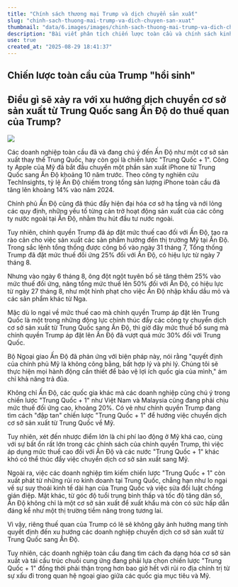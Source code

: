 ```yaml
---
title: "Chính sách thương mại Trump và dịch chuyển sản xuất"
slug: "chinh-sach-thuong-mai-trump-va-dich-chuyen-san-xuat"
thumbnail: "data/6.images/images/chinh-sach-thuong-mai-trump-va-dich-chuyen-san-xuat.webp"
description: "Bài viết phân tích chiến lược toàn cầu và chính sách kinh tế của ông Trump, đặc biệt là tác động của thuế quan Trump lên xu hướng dịch chuyển sản xuất từ Trung Quốc sang các nước như Ấn Độ và Việt Nam, cũng như những thách thức và cơ hội."
use: true
created_at: "2025-08-29 18:41:37"
---
```


## Chiến lược toàn cầu của Trump "hồi sinh"

## Điều gì sẽ xảy ra với xu hướng dịch chuyển cơ sở sản xuất từ Trung Quốc sang Ấn Độ do thuế quan của Trump?

![](/images/20250829-00010000-nrin-000-1-view.webp)

Các doanh nghiệp toàn cầu đã và đang chú ý đến Ấn Độ như một cơ sở sản xuất thay thế Trung Quốc, hay còn gọi là chiến lược "Trung Quốc + 1". Công ty Apple của Mỹ đã bắt đầu chuyển một phần sản xuất iPhone từ Trung Quốc sang Ấn Độ khoảng 10 năm trước. Theo công ty nghiên cứu TechInsights, tỷ lệ Ấn Độ chiếm trong tổng sản lượng iPhone toàn cầu đã tăng lên khoảng 14% vào năm 2024.

Chính phủ Ấn Độ cũng đã thúc đẩy hiện đại hóa cơ sở hạ tầng và nới lỏng các quy định, những yếu tố từng cản trở hoạt động sản xuất của các công ty nước ngoài tại Ấn Độ, nhằm thu hút đầu tư nước ngoài.

Tuy nhiên, chính quyền Trump đã áp đặt mức thuế cao đối với Ấn Độ, tạo ra rào cản cho việc sản xuất các sản phẩm hướng đến thị trường Mỹ tại Ấn Độ. Trong sắc lệnh tổng thống được công bố vào ngày 31 tháng 7, Tổng thống Trump đã đặt mức thuế đối ứng 25% đối với Ấn Độ, có hiệu lực từ ngày 7 tháng 8.

Nhưng vào ngày 6 tháng 8, ông đột ngột tuyên bố sẽ tăng thêm 25% vào mức thuế đối ứng, nâng tổng mức thuế lên 50% đối với Ấn Độ, có hiệu lực từ ngày 27 tháng 8, như một hình phạt cho việc Ấn Độ nhập khẩu dầu mỏ và các sản phẩm khác từ Nga.

Mặc dù lo ngại về mức thuế cao mà chính quyền Trump áp đặt lên Trung Quốc là một trong những động lực chính thúc đẩy các công ty chuyển dịch cơ sở sản xuất từ Trung Quốc sang Ấn Độ, thì giờ đây mức thuế bổ sung mà chính quyền Trump áp đặt lên Ấn Độ đã vượt quá mức 30% đối với Trung Quốc.

Bộ Ngoại giao Ấn Độ đã phản ứng với biện pháp này, nói rằng "quyết định của chính phủ Mỹ là không công bằng, bất hợp lý và phi lý. Chúng tôi sẽ thực hiện mọi hành động cần thiết để bảo vệ lợi ích quốc gia của mình," ám chỉ khả năng trả đũa.

Không chỉ Ấn Độ, các quốc gia khác mà các doanh nghiệp cũng chú ý trong chiến lược "Trung Quốc + 1" như Việt Nam và Malaysia cũng đang phải chịu mức thuế đối ứng cao, khoảng 20%. Có vẻ như chính quyền Trump đang tìm cách "đập tan" chiến lược "Trung Quốc + 1" để hướng việc chuyển dịch cơ sở sản xuất từ Trung Quốc về Mỹ.

Tuy nhiên, xét đến nhược điểm lớn là chi phí lao động ở Mỹ khá cao, cùng với sự bất ổn rất lớn trong các chính sách của chính quyền Trump, thì việc áp dụng mức thuế cao đối với Ấn Độ và các nước "Trung Quốc + 1" khác khó có thể thúc đẩy việc chuyển dịch cơ sở sản xuất sang Mỹ.

Ngoài ra, việc các doanh nghiệp tìm kiếm chiến lược "Trung Quốc + 1" còn xuất phát từ những rủi ro kinh doanh tại Trung Quốc, chẳng hạn như lo ngại về sự suy thoái kinh tế dài hạn của Trung Quốc và việc sửa đổi luật chống gián điệp. Mặt khác, từ góc độ tuổi trung bình thấp và tốc độ tăng dân số, Ấn Độ không chỉ là một cơ sở sản xuất để xuất khẩu mà còn có sức hấp dẫn đáng kể như một thị trường tiềm năng trong tương lai.

Vì vậy, riêng thuế quan của Trump có lẽ sẽ không gây ảnh hưởng mang tính quyết định đến xu hướng các doanh nghiệp chuyển dịch cơ sở sản xuất từ Trung Quốc sang Ấn Độ.

Tuy nhiên, các doanh nghiệp toàn cầu đang tìm cách đa dạng hóa cơ sở sản xuất và tái cấu trúc chuỗi cung ứng đang phải lựa chọn chiến lược "Trung Quốc + 1" đồng thời phải thận trọng hơn bao giờ hết với rủi ro địa chính trị từ sự xấu đi trong quan hệ ngoại giao giữa các quốc gia mục tiêu và Mỹ.